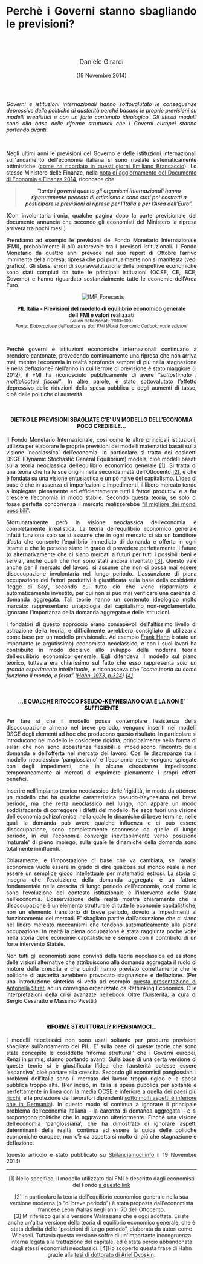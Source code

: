 <header class="entry-header">
<tr style="height: 21px;">
<td style="width: 7.93057%; height: 40px;"></td>
<td style="width: 83.6431%; height: 40px;"><header class="entry-header">
<h1 class="entry-title" style="text-align: justify;"></h1>
<h1 class="entry-title" style="text-align: justify;">Perchè i Governi stanno sbagliando le previsioni?</h1>
</header>
<div class="entry-content">
<div class="page" title="Page 1">
<div class="layoutArea">
<div class="column">
<div class="page" title="Page 1">
<div class="layoutArea">
<div class="column">
<div class="page" title="Page 2">
<div class="layoutArea">
<div class="column">
<div class="page" title="Page 2">
<div class="layoutArea">
<div class="column">
<div class="page" title="Page 2">
<div class="layoutArea">
<div class="column">
<div class="page" title="Page 2">
<div class="layoutArea">
<div class="column">
<div class="page" title="Page 3">
<div class="page" title="Page 3">
<div class="layoutArea">
<div class="column">
<div class="page" title="Page 3">
<div class="layoutArea">
<div class="column">
<span style="font-size: larger;">
<p>Daniele Girardi</p>
  </span>
<p>(19 Novembre 2014)</p>

<p> </p>

<div class="page" title="Page 1">
<div class="layoutArea">
<div class="column">
<div class="page" title="Page 1">
<div class="layoutArea">
<div class="column">
<p style="text-align: justify;"><span style="color: #000000;"><em>Governi e istituzioni internazionali hanno sottovalutato le conseguenze depressive delle politiche di austerità&nbsp;perché&nbsp;basano le proprie&nbsp;previsioni su modelli irrealistici e con un forte contenuto ideologico. Gli stessi modelli sono alla base delle riforme strutturali che i Governi europei stanno portando avanti.</em></span></p>
<span style="color: #000000;">&nbsp;</span>

</div>
</div>
</div>
<p style="text-align: justify;"><span style="color: #000000;">Negli ultimi anni le previsioni del Governo e delle istituzioni internazionali sull'andamento dell'economia italiana si sono rivelate sistematicamente ottimistiche</span> (<a href="http://www.emilianobrancaccio.it/2014/10/21/dietro-gli-errori-di-previsione-del-governo/" target="_blank">come ha ricordato in questi giorni Emiliano Brancaccio</a>). <span style="color: #000000;">Lo stesso Ministero delle Finanze, nella</span> <a href="http://www.governo.it/governoinforma/documenti/NdA_DEF_2014.pdf" target="_blank">nota di aggiornamento del Documento di Economia e Finanza 2014</a>, <span style="color: #000000;">riconosce che</span></p>

<blockquote><span style="color: #000000;"><em>“tanto i governi quanto gli organismi internazionali hanno ripetutamente peccato di ottimismo e sono stati poi costretti a posticipare le previsioni di ripresa per l’Italia e per l’Area dell’Euro”.</em></span></blockquote>
<p style="text-align: justify;"><span style="color: #000000;">(Con involontaria ironia, qualche pagina dopo la parte previsionale del documento annuncia che secondo gli economisti del Ministero la ripresa arriverà tra pochi mesi.)</span></p>
<p style="text-align: justify;"><span style="color: #000000;">Prendiamo ad esempio le previsioni del Fondo Monetario Internazionale (FMI), probabilmente il più autorevole tra i previsori istituzionali. Il Fondo Monetario da quattro anni prevede nel suo report di Ottobre l’arrivo imminente della ripresa; ripresa che poi puntualmente non si manifesta (vedi grafico). Gli stessi errori di sopravvalutazione delle prospettive economiche sono stati compiuti da tutte le principali istituzioni (OCSE, CE, BCE, Governo) e hanno riguardato sostanzialmente tutte le economie dell'Area Euro.</span></p>
&nbsp;

<img class="wp-image-33" src="https://danielegirardi.github.io/posts/previsioni_sbagliate_IMF_Forecasts.jpg" alt="IMF_Forecasts">
<p align="center"><strong>PIL Italia - Previsioni del modello di equilibrio economico generale dell'FMI e valori realizzati </strong><br><small>(valori deflazionati; 2010=100)<em><br>Fonte: Elaborazione dell'autore su dati FMI World Economic Outlook, varie edizioni</em></small></p>

&nbsp;
<p style="text-align: justify;"><span style="color: #000000;">Perché governi e istituzioni economiche internazionali continuano a prendere cantonate, prevedendo continuamente una ripresa che non arriva mai, mentre l’economia in realtà sprofonda sempre di più nella stagnazione e nella deflazione? Nell’anno in cui l’errore di previsione è stato maggiore (il 2012), il FMI ha riconosciuto pubblicamente di avere <i>“sottostimato i moltiplicatori fiscali”</i>. In altre parole, è stato sottovalutato l’effetto depressivo delle riduzioni della spesa pubblica e degli aumenti di tasse, cioè delle politiche di austerità.</span></p>
&nbsp;
<h4>DIETRO LE PREVISIONI SBAGLIATE C’E’ UN MODELLO DELL’ECONOMIA POCO CREDIBILE...</h4>
<p style="text-align: justify;"><span style="color: #000000;">Il Fondo Monetario Internazionale, così come le altre principali istituzioni, utilizza per elaborare le proprie previsioni dei modelli matematici basati sulla visione ‘neoclassica’ dell’economia. In particolare si tratta dei cosidetti DSGE (Dynamic Stochastic General Equilibrium) models, cioè modelli basati sulla teoria neoclassica dell’equilibrio economico generale <a style="color: #000000;" href="#nota1">[1]</a>. Si tratta di una teoria che ha le sue origini nella seconda metà dell’Ottocento <a style="color: #000000;" href="#nota2">[2]</a>, e che è fondata su una visione entusiastica e un pò naive del capitalismo. L’idea di base è che in assenza di imperfezioni e impedimenti, il libero mercato tende a impiegare pienamente ed efficientemente tutti i fattori produttivi e a far crescere l’economia in modo stabile. Secondo questa teoria,&nbsp;se solo ci fosse perfetta concorrenza&nbsp;il mercato realizzerebbe</span> <a title="Voltaire (1959)" href="http://it.wikisource.org/wiki/Candido" target="_blank">“il migliore dei mondi possibili”</a>.</p>
<p style="text-align: justify;"><span style="color: #000000;">Sfortunatamente però la visione neoclassica dell’economia è completamente irrealistica. La teoria dell’equilibrio economico generale infatti funziona solo se si assume che in ogni mercato ci sia un banditore d’asta che consente l’equilibrio immediato di domanda e offerta in ogni istante e che le persone siano in grado di prevedere perfettamente il futuro (o alternativamente che ci siano mercati a futuri per tutti i possibili beni e servizi, anche quelli che non sono stati ancora inventati)</span> <a href="#nota3">[3]</a>. <span style="color: #000000;">Questo vale anche per il mercato del lavoro: si assume che non ci possa mai essere disoccupazione involontaria nel lungo periodo. L'assunzione di piena occupazione dei fattori produttivi è giustificata sulla base della cosiddetta 'legge di Say', secondo cui tutto ciò che viene risparmiato è automaticamente investito, per cui non si può mai verificare una carenza di domanda aggregata. Tali teorie hanno un contenuto ideologico molto marcato: rappresentano un’apologia del capitalismo non-regolamentato. Ignorano l’importanza della domanda aggregata e delle istituzioni.</span></p>
<p style="text-align: justify;"><span style="color: #000000;">I fondatori di questo approccio erano consapevoli dell'altissimo livello di astrazione della teoria, e difficilmente avrebbero consigliato di utilizzarla come base per un modello previsionale. Ad esempio</span> <a href="http://en.wikipedia.org/wiki/Frank_Hahn">Frank Hahn</a> <span style="color: #000000;">è stato un importante (e argutissimo) economista neoclassico, e con i suoi lavori ha contribuito in modo decisivo allo sviluppo della moderna teoria dell’equilibrio economico generale. Egli difendeva il modello&nbsp;sul piano teorico, tuttavia era chiarissimo sul fatto&nbsp;che esso rappresenta&nbsp;<em>solo un grande esperimento intellettuale</em>, &nbsp;e riconosceva che </span><em><span style="color: #000000;">“come teoria su come funziona il mondo, è falsa”</span> (<a title="F.Hahn (1973) The Winter of Our Discontent" href="http://www.jstor.org/discover/10.2307/2552806?uid=3738296&amp;uid=2&amp;uid=4&amp;sid=21105190900333">Hahn, 1973, p.324</a>) <a href="#nota4">[4]</a></em>.</p>
&nbsp;
<h4><span style="color: #000000;">...E QUALCHE RITOCCO PSEUDO-KEYNESIANO QUA E LA NON E’ SUFFICIENTE</span></h4>
<p style="text-align: justify;"><span style="color: #000000;">Per fare si che il modello possa contemplare l’esistenza della disoccupazione almeno nel breve periodo, vengono inseriti nei modelli DSGE degli elementi ad hoc che producono questo risultato. In particolare si introducono nel modello le cosiddette rigidità, principalmente nella forma di salari che non sono abbastanza flessibili e impediscono l’incontro della domanda e dell’offerta nel mercato del lavoro. Così le discrepanze tra il modello neoclassico ‘panglossiano’ e l’economia reale vengono spiegate con degli impedimenti, che in alcune circostanze impediscono temporaneamente ai mercati di esprimere pienamente i propri effetti benefici.</span></p>
<p style="text-align: justify;"><span style="color: #000000;">Inserire nell’impianto teorico neoclassico delle ‘rigidità’, in modo da ottenere un modello che ha qualche caratteristica pseudo-Keynesiana nel breve periodo, ma che resta neoclassico nel lungo, non appare un modo soddisfacente di correggere i difetti del modello. Ne esce fuori una visione dell'economia schizofrenica, nella quale le dinamiche di breve termine, nelle quali la domanda può avere qualche influenza e ci può essere disoccupazione,&nbsp;sono completamente sconnesse da quelle di lungo periodo, in cui l'economia converge inevitabilmente verso posizione 'naturale' di pieno impiego, sulla quale le dinamiche della domanda sono totalmente ininfluenti.</span></p>
<p style="text-align: justify;"><span style="color: #000000;">Chiaramente, è l’impostazione di base che va cambiata, se l’analisi economica vuole essere in grado di dire qualcosa sul mondo reale e non essere un semplice gioco intellettuale per matematici estrosi. La storia ci insegna che l’evoluzione della domanda aggregata è un fattore fondamentale nella crescita di lungo periodo dell’economia, così come lo sono l’evoluzione del contesto istituzionale e l’intervento dello Stato nell’economia. L’osservazione della realtà mostra chiaramente che la disoccupazione è un elemento strutturale di tutte le economie capitalistiche, non un elemento transitorio di breve periodo, dovuto a impedimenti al funzionamento dei mercati. E’ sbagliato partire dall’assunzione che ci siano nel libero mercato meccanismi che tendono automaticamente alla piena occupazione. In realtà la piena occupazione è stata raggiunta poche volte nella storia delle economie capitalistiche e sempre con il contributo di un forte intervento Statale.</span></p>
<p style="text-align: justify;"><span style="color: #000000;">Non tutti gli economisti sono convinti della teoria neoclassica ed esistono delle visioni alternative che attribuiscono alla domanda aggregata il ruolo di motore della crescita e che quindi hanno previsto correttamente che le politiche di austerità avrebbero provocato stagnazione e deflazione. (Per una introduzione sintetica si veda ad esempio</span> <a href="https://www.youtube.com/watch?v=YbOoAarWKTE" target="_blank">questa presentazione di Antonella Stirati</a> <span style="color: #000000;">ad un convegno organizzato da Rethinking Economics. O le interpretazioni della crisi avanzate</span> <a href="http://download.kataweb.it/micromega/austerita_1_3.pdf" target="_blank">nell’ebook Oltre l’Austerità</a>, <span style="color: #000000;">a cura di Sergio Cesaratto e Massimo Pivetti.)</span></p>
&nbsp;
<h4><span style="color: #000000;">RIFORME STRUTTURALI? RIPENSIAMOCI...</span></h4>
<p style="text-align: justify;"><span style="color: #000000;">I modelli neoclassici non sono usati soltanto per produrre previsioni sbagliate sull’andamento del PIL. E’ sulla base di queste teorie che sono state concepite le cosiddette ‘riforme strutturali’ che i Governi europei, Renzi in primis, stanno portando avanti. Sulla base di una certa versione di queste teorie si è giustificata l’idea che l’austerità potesse essere ‘espansiva’, cioè portare alla crescita. Secondo gli economisti panglossiani i problemi dell’Italia sono il mercato del lavoro troppo rigido e la spesa pubblica troppo alta. (Per inciso, in Italia la spesa pubblica per abitante è</span> <a href="http://www.keepeek.com/Digital-Asset-Management/oecd/governance/government-at-a-glance-2013/government-expenditures-per-capita-2011_gov_glance-2013-graph49-en#page1">perfettamente in linea con la media OCSE e inferiore a quella dei paesi più ricchi</a>, <span style="color: #000000;">e la protezione dei lavoratori dipendenti</span> <a href="http://www.keepeek.com/Digital-Asset-Management/oecd/employment/oecd-employment-outlook-2013/protection-of-permanent-workers-against-individual-and-collective-dismissal_empl_outlook-2013-graph25-en#page1">sotto molti aspetti è inferiore che in Germania</a>). <span style="color: #000000;">In questo modo si continua a ignorare il principale problema dell’economia italiana – la carenza di domanda aggregata – e si propongono politiche che lo aggravano ulteriormente. Finchè una visione dell’economia ‘panglossiana’, che ha dimostrato di ignorare aspetti determinanti della realtà, continua ad essere la guida delle politiche economiche europee, non c’è da aspettarsi molto di più che stagnazione e deflazione.</span></p>
<p style="text-align: justify;">(questo articolo è stato pubblicato su <a href="http://www.sbilanciamoci.info/Sezioni/globi/Perche-i-Governi-stanno-sbagliando-le-previsioni-27160" target="_blank">Sbilanciamoci.info</a> il 19 Novembre 2014)</p>


<hr>

[1] Nello specifico, il modello utilizzato dal FMI è descritto dagli economisti del Fondo <a title="The Global Integrated Monetary and  Fiscal Model (GIMF) –  Theoretical Structure" href="http://www.imf.org/external/pubs/ft/wp/2010/wp1034.pdf" target="_blank">a questo link</a>

</div>
<div><a name="nota2"></a>[2] In particolare la teoria dell'equilibrio economico generale nella sua versione moderna (o "di breve periodo") è stata proposta dall'economista francese Leon Walras negli anni '70 dell'Ottocento.</div>
<div></div>
<div>[3] Mi riferisco qui alla versione Walrasiana che è oggi adottata. Esiste anche un'altra versione della teoria di equilibrio economico generale, che è stata definita delle “posizioni di lungo periodo”, elaborata da autori come Wicksell. Tuttavia questa versione soffre di un'importante incongruenza interna legata alla trattazione del capitale, ed è stata perciò abbandonata dagli stessi economisti neoclassici.
<a name="nota4"></a>[4]Ho scoperto questa frase di Hahn grazie alla <a href="http://www.deps.unisi.it/sites/st02/files/allegatiparagrafo/16-12-2013/dissertation_dvoskin.pdf" target="_blank">tesi di dottorato di Ariel Dvoskin</a>.</div>
</div>
</div>

